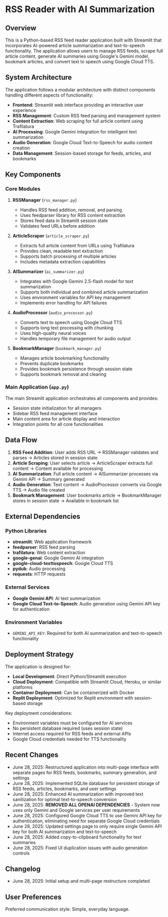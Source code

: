 # RSS Reader with AI Summarization

## Overview

This is a Python-based RSS feed reader application built with Streamlit that incorporates AI-powered article summarization and text-to-speech functionality. The application allows users to manage RSS feeds, scrape full article content, generate AI summaries using Google's Gemini model, bookmark articles, and convert text to speech using Google Cloud TTS.

## System Architecture

The application follows a modular architecture with distinct components handling different aspects of functionality:

- **Frontend**: Streamlit web interface providing an interactive user experience
- **RSS Management**: Custom RSS feed parsing and management system
- **Content Extraction**: Web scraping for full article content using Trafilatura
- **AI Processing**: Google Gemini integration for intelligent text summarization
- **Audio Generation**: Google Cloud Text-to-Speech for audio content creation
- **Data Management**: Session-based storage for feeds, articles, and bookmarks

## Key Components

### Core Modules

1. **RSSManager** (`rss_manager.py`)
   - Handles RSS feed addition, removal, and parsing
   - Uses feedparser library for RSS content extraction
   - Stores feed data in Streamlit session state
   - Validates feed URLs before addition

2. **ArticleScraper** (`article_scraper.py`)
   - Extracts full article content from URLs using Trafilatura
   - Provides clean, readable text extraction
   - Supports batch processing of multiple articles
   - Includes metadata extraction capabilities

3. **AISummarizer** (`ai_summarizer.py`)
   - Integrates with Google Gemini 2.5-flash model for text summarization
   - Supports both individual and combined article summarization
   - Uses environment variables for API key management
   - Implements error handling for API failures

4. **AudioProcessor** (`audio_processor.py`)
   - Converts text to speech using Google Cloud TTS
   - Supports long text processing with chunking
   - Uses high-quality neural voices
   - Handles temporary file management for audio output

5. **BookmarkManager** (`bookmark_manager.py`)
   - Manages article bookmarking functionality
   - Prevents duplicate bookmarks
   - Provides bookmark persistence through session state
   - Supports bookmark removal and clearing

### Main Application (`app.py`)

The main Streamlit application orchestrates all components and provides:
- Session state initialization for all managers
- Sidebar RSS feed management interface
- Main content area for article display and interaction
- Integration points for all core functionalities

## Data Flow

1. **RSS Feed Addition**: User adds RSS URL → RSSManager validates and parses → Articles stored in session state
2. **Article Scraping**: User selects article → ArticleScraper extracts full content → Content available for processing
3. **AI Summarization**: Full article content → AISummarizer processes via Gemini API → Summary generated
4. **Audio Generation**: Text content → AudioProcessor converts via Google TTS → Audio file created
5. **Bookmark Management**: User bookmarks article → BookmarkManager stores in session state → Available in bookmark list

## External Dependencies

### Python Libraries
- **streamlit**: Web application framework
- **feedparser**: RSS feed parsing
- **trafilatura**: Web content extraction
- **google-genai**: Google Gemini AI integration
- **google-cloud-texttospeech**: Google Cloud TTS
- **pydub**: Audio processing
- **requests**: HTTP requests

### External Services
- **Google Gemini API**: AI text summarization
- **Google Cloud Text-to-Speech**: Audio generation using Gemini API key for authentication

### Environment Variables
- `GEMINI_API_KEY`: Required for both AI summarization and text-to-speech functionality

## Deployment Strategy

The application is designed for:
- **Local Development**: Direct Python/Streamlit execution
- **Cloud Deployment**: Compatible with Streamlit Cloud, Heroku, or similar platforms
- **Container Deployment**: Can be containerized with Docker
- **Replit Deployment**: Optimized for Replit environment with session-based storage

Key deployment considerations:
- Environment variables must be configured for AI services
- No persistent database required (uses session state)
- Internet access required for RSS feeds and external APIs
- Google Cloud credentials needed for TTS functionality

## Recent Changes

- June 28, 2025: Restructured application into multi-page interface with separate pages for RSS feeds, bookmarks, summary generation, and settings
- June 28, 2025: Implemented SQLite database for persistent storage of RSS feeds, articles, bookmarks, and user settings
- June 28, 2025: Enhanced AI summarization with improved text sanitization for optimal text-to-speech conversion
- June 28, 2025: **REMOVED ALL OPENAI DEPENDENCIES** - System now uses only Gemini and Google services per user requirements
- June 28, 2025: Configured Google Cloud TTS to use Gemini API key for authentication, eliminating need for separate Google Cloud credentials
- June 28, 2025: Updated settings page to only require single Gemini API key for both AI summarization and text-to-speech
- June 28, 2025: Added copy-to-clipboard functionality for text summaries
- June 28, 2025: Fixed UI duplication issues with audio generation controls

## Changelog

- June 28, 2025: Initial setup and multi-page restructure completed

## User Preferences

Preferred communication style: Simple, everyday language.